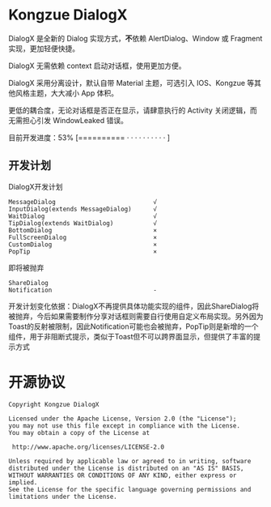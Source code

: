 # Kongzue DialogX
DialogX 是全新的 Dialog 实现方式，**不**依赖 AlertDialog、Window 或 Fragment 实现，更加轻便快捷。

DialogX 无需依赖 context 启动对话框，使用更加方便。

DialogX 采用分离设计，默认自带 Material 主题，可选引入 IOS、Kongzue 等其他风格主题，大大减小 App 体积。

更低的耦合度，无论对话框是否正在显示，请肆意执行的 Activity 关闭逻辑，而无需担心引发 WindowLeaked 错误。

目前开发进度：53% [========== · · · · · · · · · · ]

## 开发计划

DialogX开发计划

    MessageDialog                           √
    InputDialog(extends MessageDialog)      √
    WaitDialog                              √
    TipDialog(extends WaitDialog)           √
    BottomDialog                            ×
    FullScreenDialog                        ×
    CustomDialog                            ×
    PopTip                                  ×

即将被抛弃

    ShareDialog
    Notification                            -


开发计划变化依据：DialogX不再提供具体功能实现的组件，因此ShareDialog将被抛弃，今后如果需要制作分享对话框则需要自行使用自定义布局实现。另外因为Toast的反射被限制，因此Notification可能也会被抛弃，PopTip则是新增的一个组件，用于非阻断式提示，类似于Toast但不可以跨界面显示，但提供了丰富的提示方式

# 开源协议
```
Copyright Kongzue DialogX

Licensed under the Apache License, Version 2.0 (the "License");
you may not use this file except in compliance with the License.
You may obtain a copy of the License at

 http://www.apache.org/licenses/LICENSE-2.0

Unless required by applicable law or agreed to in writing, software
distributed under the License is distributed on an "AS IS" BASIS,
WITHOUT WARRANTIES OR CONDITIONS OF ANY KIND, either express or implied.
See the License for the specific language governing permissions and
limitations under the License.
```